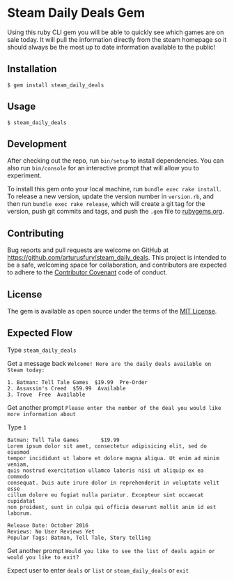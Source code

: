 # Steam Daily Deals Gem

Using this ruby CLI gem you will be able to quickly see which games are on sale today. It will pull the information directly from the steam homepage so it should always be the most up to date information available to the public!

## Installation

    $ gem install steam_daily_deals

## Usage

    $ steam_daily_deals

## Development

After checking out the repo, run `bin/setup` to install dependencies. You can also run `bin/console` for an interactive prompt that will allow you to experiment.

To install this gem onto your local machine, run `bundle exec rake install`. To release a new version, update the version number in `version.rb`, and then run `bundle exec rake release`, which will create a git tag for the version, push git commits and tags, and push the `.gem` file to [rubygems.org](https://rubygems.org).

## Contributing

Bug reports and pull requests are welcome on GitHub at https://github.com/arturusfury/steam_daily_deals. This project is intended to be a safe, welcoming space for collaboration, and contributors are expected to adhere to the [Contributor Covenant](http://contributor-covenant.org) code of conduct.


## License

The gem is available as open source under the terms of the [MIT License](http://opensource.org/licenses/MIT).

## Expected Flow

Type `steam_daily_deals`

Get a message back `Welcome! Here are the daily deals available on Steam today:`

    1. Batman: Tell Tale Games  $19.99  Pre-Order
    2. Assassin's Creed  $59.99  Available
    3. Trove  Free  Available

Get another prompt `Please enter the number of the deal you would like more information about`

Type `1`

    Batman: Tell Tale Games       $19.99
    Lorem ipsum dolor sit amet, consectetur adipisicing elit, sed do eiusmod
    tempor incididunt ut labore et dolore magna aliqua. Ut enim ad minim veniam,
    quis nostrud exercitation ullamco laboris nisi ut aliquip ex ea commodo
    consequat. Duis aute irure dolor in reprehenderit in voluptate velit esse
    cillum dolore eu fugiat nulla pariatur. Excepteur sint occaecat cupidatat
    non proident, sunt in culpa qui officia deserunt mollit anim id est laborum.

    Release Date: October 2016
    Reviews: No User Reviews Yet
    Popular Tags: Batman, Tell Tale, Story telling

Get another prompt `Would you like to see the list of deals again or would you like to exit?`

Expect user to enter `deals` or `list` or `steam_daily_deals` or `exit`
